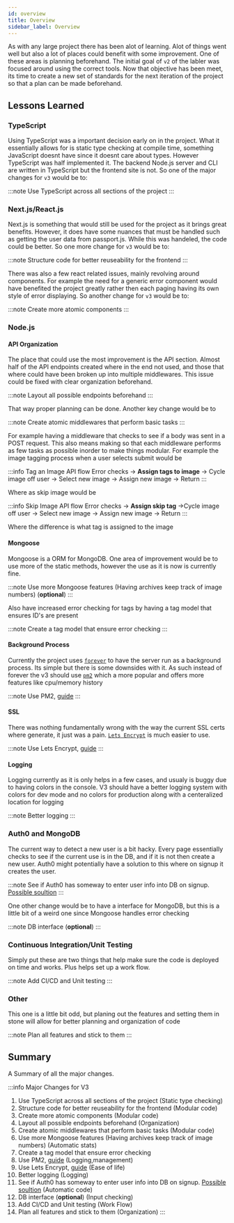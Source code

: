 ```yaml
---
id: overview 
title: Overview 
sidebar_label: Overview
---
```


As with any large project there has been alot of learning. Alot of things went
well but also a lot of places could benefit with some improvement. One of these
areas is planning beforehand. The initial goal of `v2` of the labler was focused
around using the correct tools. Now that objective has been meet, its time to
create a new set of standards for the next iteration of the project so that a
plan can be made beforehand.

## Lessons Learned

### TypeScript

Using TypeScript was a important decision early on in the project. What it
essentially allows for is static type checking at compile time, something
JavaScript doesnt have since it doesnt care about types. However TypeScript was
half implemented it. The backend Node.js server and CLI are written in
TypeScript but the frontend site is not. So one of the major changes for `v3`
would be to:

:::note 
Use TypeScript across all sections of the project
:::

### Next.js/React.js

Next.js is something that would still be used for the project as it brings great
benefits. However, it does have some nuances that must be handled such as
getting the user data from passport.js. While this was handeled, the code could
be better. So one more change for `v3` would be to:

:::note 
Structure code for better reuseability for the frontend
:::

There was also a few react related issues, mainly revolving around components.
For example the need for a generic error component would have benefited the
project greatly rather then each paging having its own style of error
displaying. So another change for `v3` would be to:

:::note 
Create more atomic components
:::

### Node.js


#### API Organization

The place that could use the most improvement is the API section. Almost half of
the API endpoints created where in the end not used, and those that where could
have been broken up into multiple middlewares. This issue could be fixed with
clear organization beforehand.

:::note
Layout all possible endpoints beforehand
:::

That way proper planning can be done. Another key change would be to

:::note
Create atomic middlewares that perform basic tasks
:::

For example having a middleware that checks to see if a body was sent in a POST
request. This also means making so that each middleware performs as few tasks as
possible inorder to make things modular. For example the image tagging process
when a user selects submit would be

:::info Tag an Image API flow
Error checks -> **Assign tags to image** -> Cycle image off user -> Select
new image -> Assign new image -> Return
:::

Where as skip image would be 

:::info Skip Image API flow
Error checks -> **Assign skip tag** ->Cycle image off user -> Select
new image -> Assign new image -> Return
:::

Where the difference is what tag is assigned to the image

#### Mongoose

Mongoose is a ORM for MongoDB. One area of improvement would be to use more of
the static methods, however the use as it is now is currently fine.

:::note
Use more Mongoose features (Having archives keep track of image numbers) (**optional**)
:::

Also have increased error checking for tags by having a tag model that ensures ID's are present

:::note
Create a tag model that ensure error checking
:::

#### Background Process

Currently the project uses [`forever`](https://www.npmjs.com/package/forever) to
have the server run as a background process. Its simple but there is some
downsides with it. As such instead of forever the v3 should use [`pm2`](https://pm2.keymetrics.io/)
which a more popular and offers more features like cpu/memory history

:::note
Use PM2, [guide](https://www.youtube.com/watch?v=oykl1Ih9pMg)
:::

#### SSL

There was nothing fundamentally wrong with the way the current SSL certs where
generate, it just was a pain. [`Lets Encrypt`](https://letsencrypt.org/) is much
easier to use.

:::note
Use Lets Encrypt, [guide](https://www.youtube.com/watch?v=oykl1Ih9pMg)
:::


#### Logging

Logging currently as it is only helps in a few cases, and usualy is buggy due to
having colors in the console. V3 should have a better logging system with colors
for dev mode and no colors for production along with a centeralized location for logging

:::note
Better logging
:::

### Auth0 and MongoDB

The current way to detect a new user is a bit hacky. Every page essentially
checks to see if the current use is in the DB, and if it is not then create a
new user. Auth0 might potentially have a solution to this where on signup it
creates the user.

:::note 
See if Auth0 has someway to enter user info into DB on signup. [Possible soultion](https://auth0.com/blog/get-realtime-auth-events-with-auth0-and-pusher/)
:::

One other change would be to have a interface for MongoDB, but this is a little
bit of a weird one since Mongoose handles error checking

:::note
DB interface (**optional**)
:::


### Continuous Integration/Unit Testing

Simply put these are two things that help make sure the code is deployed on time
and works. Plus helps set up a work flow.

:::note
Add CI/CD and Unit testing
:::

### Other

This one is a little bit odd, but planing out the features and setting them in
stone will allow for better planning and organization of code

:::note
Plan all features and stick to them
:::



## Summary

A Summary of all the major changes.

:::info Major Changes for V3
1. Use TypeScript across all sections of the project (Static type checking)
2. Structure code for better reuseability for the frontend (Modular code)
3. Create more atomic components (Modular code)
4. Layout all possible endpoints beforehand (Organization)
5. Create atomic middlewares that perform basic tasks (Modular code)
6. Use more Mongoose features (Having archives keep track of image numbers) (Automatic stats)
7. Create a tag model that ensure error checking
8. Use PM2, [guide](https://www.youtube.com/watch?v=oykl1Ih9pMg) (Logging,management)
9. Use Lets Encrypt, [guide](https://www.youtube.com/watch?v=oykl1Ih9pMg) (Ease of life)
10. Better logging (Logging)
11. See if Auth0 has someway to enter user info into DB on signup. [Possible soultion](https://auth0.com/blog/get-realtime-auth-events-with-auth0-and-pusher/) (Automatic code)
12. DB interface (**optional**) (Input checking)
13. Add CI/CD and Unit testing (Work Flow)
14. Plan all features and stick to them (Organization)
:::
